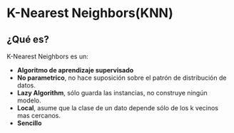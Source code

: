 # K-Nearest Neighbors(KNN)
## ¿Qué es?
K-Nearest Neighbors es un:
- **Algoritmo de aprendizaje supervisado** 
- **No parametrico**, no hace suposición sobre el patrón de distribución de datos.
- **Lazy Algorithm**, sólo guarda las instancias, no construye ningún modelo.
- **Local**, asume que la clase de un dato depende sólo de los k vecinos mas cercanos.
- **Sencillo**
